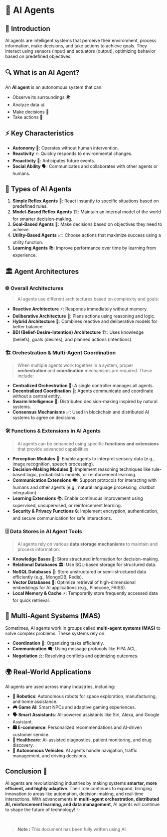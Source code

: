 # 🤖 AI Agents

## 🌟 Introduction
AI agents are intelligent systems that perceive their environment, process information, make decisions, and take actions to achieve goals. They interact using sensors (input) and actuators (output), optimizing behavior based on predefined objectives.

## 🔍 What is an AI Agent?
An **AI agent** is an autonomous system that can:
- Observe its surroundings 🌍
- Analyze data 📊
- Make decisions 🧠
- Take actions 🎯

## ⚡ Key Characteristics
- **Autonomy** 🚀: Operates without human intervention.
- **Reactivity** ⚡: Quickly responds to environmental changes.
- **Proactivity** 🎯: Anticipates future events.
- **Social Ability** 🗣️: Communicates and collaborates with other agents or humans.

## 🤖 Types of AI Agents
1. **Simple Reflex Agents** 🏓: React instantly to specific situations based on predefined rules.
2. **Model-Based Reflex Agents** 🏗️: Maintain an internal model of the world for smarter decision-making.
3. **Goal-Based Agents** 🎯: Make decisions based on objectives they need to achieve.
4. **Utility-Based Agents** 📈: Choose actions that maximize success using a utility function.
5. **Learning Agents** 📚: Improve performance over time by learning from experience.

## 🏛️ Agent Architectures

### 🌐 Overall Architectures
>AI agents use different architectures based on complexity and goals:
- **Reactive Architecture** ⚡: Responds immediately without memory.
- **Deliberative Architecture** 🧠: Plans actions using reasoning and logic.
- **Hybrid Architecture** 🔄: Combines reactive and deliberative models for better balance.
- **BDI (Belief-Desire-Intention) Architecture** 🏗️: Uses knowledge (beliefs), goals (desires), and planned actions (intentions).

### 🏗️ Orchestration & Multi-Agent Coordination
>When multiple agents work together in a system, proper **orchestration** and **coordination** mechanisms are required. These include:
- **Centralized Orchestration** 🏢: A single controller manages all agents.
- **Decentralized Coordination** 🔄: Agents communicate and coordinate without a central entity.
- **Swarm Intelligence** 🐝: Distributed decision-making inspired by natural systems.
- **Consensus Mechanisms** ✅: Used in blockchain and distributed AI systems to agree on decisions.

### 🛠️ Functions & Extensions in AI Agents
>AI agents can be enhanced using specific **functions and extensions** that provide advanced capabilities:
- **Perception Modules** 👀: Enable agents to interpret sensory data (e.g., image recognition, speech processing).
- **Decision-Making Modules** 🤖: Implement reasoning techniques like rule-based logic, probabilistic models, or reinforcement learning.
- **Communication Extensions** 🗨️: Support protocols for interacting with humans and other agents (e.g., natural language processing, chatbot integration).
- **Learning Extensions** 📚: Enable continuous improvement using supervised, unsupervised, or reinforcement learning.
- **Security & Privacy Functions** 🔒: Implement encryption, authentication, and secure communication for safe interactions.

### 🗄️ Data Stores in AI Agent Tools 
>AI agents rely on various **data storage mechanisms** to maintain and process information:
- **Knowledge Bases** 📖: Store structured information for decision-making.
- **Relational Databases** 🏛️: Use SQL-based storage for structured data.
- **NoSQL Databases** 🔄: Store unstructured or semi-structured data efficiently (e.g., MongoDB, Redis).
- **Vector Databases** 🧠: Optimize retrieval of high-dimensional embeddings for AI applications (e.g., Pinecone, FAISS).
- **Local Memory & Cache** ⚡: Temporarily store frequently accessed data for quick retrieval.

## 🤝 Multi-Agent Systems (MAS)
Sometimes, AI agents work in groups called **multi-agent systems (MAS)** to solve complex problems. These systems rely on:
- **Coordination** 🤝: Organizing tasks efficiently.
- **Communication** 🗨️: Using message protocols like FIPA ACL.
- **Negotiation** ⚖️: Resolving conflicts and optimizing outcomes.

## 🌍 Real-World Applications
AI agents are used across many industries, including:
- **🤖 Robotics**: Autonomous robots for space exploration, manufacturing, and home assistance.
- **🎮 Game AI**: Smart NPCs and adaptive gaming experiences.
- **🗣️ Smart Assistants**: AI-powered assistants like Siri, Alexa, and Google Assistant.
- **🛍️ E-commerce**: Personalized recommendations and AI-driven customer service.
- **🏥 Healthcare**: AI-assisted diagnostics, patient monitoring, and drug discovery.
- **🚗 Autonomous Vehicles**: AI agents handle navigation, traffic management, and driving decisions.

## Conclusion 🔮
AI agents are revolutionizing industries by making systems **smarter, more efficient, and highly adaptive**. Their role continues to expand, bringing innovation to areas like automation, decision-making, and real-time interactions. With advancements in **multi-agent orchestration, distributed AI, reinforcement learning, and data management**, AI agents will continue to shape the future of technology! ✨

<br>

> **Note :**
> This document has been fully written using AI
